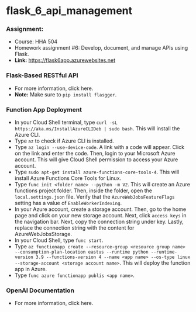 # flask_6_api_management

### Assignment:
- Course: HHA 504
- Homework assignment #6: Develop, document, and manage APIs using Flask.
- **Link:** https://flask6app.azurewebsites.net 

### Flask-Based RESTful API
- For more information, click here.
- **Note:** Make sure to `pip install flasgger`.

### Function App Deployment
- In your Cloud Shell terminal, type `curl -sL https://aka.ms/InstallAzureCLIDeb | sudo bash`. This will install the Azure CLI.
- Type `az` to check if Azure CLI is installed.
- Type `az login --use-device-code`. A link with a code will appear. Click on the link and enter the code. Then, login to your Microsoft Azure account. This will give Cloud Shell permission to access your Azure account.
- Type `sudo apt-get install azure-functions-core-tools-4`. This will install Azure Functions Core Tools for Linux.
- Type `func init <folder name> --python -m V2`. This will create an Azure functions project folder. Then, inside the folder, open the `local.settings.json` file. Verify that the `AzureWebJobsFeatureFlags` setting has a value of `EnableWorkerIndexing`.
- In your Azure account, create a storage account. Then, go to the home page and click on your new storage account. Next, click `access keys` in the navigation bar. Next, copy the connection string under key. Lastly, replace the connection string with the content for AzureWebJobsStorage.
- In your Cloud Shell, type `func start`.
- Type `az functionapp create --resource-group <resource group name> --consumption-plan-location eastus --runtime python --runtime-version 3.9 --functions-version 4 --name <app name> --os-type linux --storage-account <storage account name>`. This will deploy the function app in Azure.
- Type `func azure functionapp publis <app name>`.

### OpenAI Documentation
- For more information, click here.